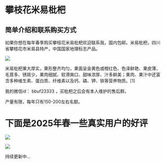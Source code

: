# 攀枝花米易枇杷

## 简单介绍和联系购买方式

如果你想在每年春季购买攀枝花米易枇杷欢迎联系我，国内包邮。米易枇杷，四川省攀枝花市米易县特产，中国国家地理标志产品。

![](https://files.mdnice.com/user/59/29dc1a91-f4cd-4a2f-94d3-862fe3bd8a6e.png)

米易枇杷果大厚实，果形整齐均匀，果面呈金黄色或橙红色、色泽鲜艳、果皮薄、毛茸多、锈斑少，果肉细腻、软滑爽口、甜味浓厚、汁多鲜美；果肉、果汁中还富含多种维生素、蛋白质、纤维素以及钙、磷、钾、铁等营养物质。[1]

我的微信id： bbuf23333 ，买枇杷之后会有本人维护的售后群。

产量有限，每年只有150-200左右名额。

# 下面是2025年春一些真实用户的好评

![](https://files.mdnice.com/user/59/88b38667-2fdd-4bb3-a16d-3d4242e4273b.png)

![](https://files.mdnice.com/user/59/69832df2-5c29-4324-9ef2-cb89d0c1b22a.png)

持续更新中...

